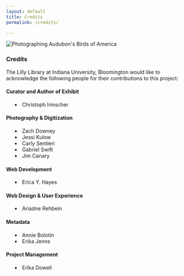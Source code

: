 ```yaml
---
layout: default
title: Credits
permalink: /credits/

---
```


<img class="acknowledgements" src="http://eyhayes.com/audubon/img/LillyLibrary/Shooting-the-Audubon.jpg" alt="Photographing Audubon's Birds of America"/>

### Credits

The Lilly Library at Indiana University, Bloomington would like to acknowledge the following people for their contributions to this project:

<h4>Curator and Author of Exhibit</h4>
 <ul style="list-style-position: inside;">
  <li class="credits">Christoph Irmscher</li>
</ul>

<h4>Photography & Digitization</h4>
<ul style="list-style-position: inside;">
    <li class="credits">Zach Downey</li>
    <li class="credits">Jessi Kulow</li>
    <li class="credits">Carly Sentieri</li>
    <li class="credits">Gabriel Swift</li>
    <li class="credits">Jim Canary</li>
</ul>

<h4>Web Development</h4>
<ul style="list-style-position: inside;">
    <li class="credits">Erica Y. Hayes</li>
</ul>

<h4>Web Design & User Experience</h4>
<ul style="list-style-position: inside;">
    <li class="credits">Ariadne Rehbein</li>
</ul>

<h4>Metadata</h4>
<ul style="list-style-position: inside;">
    <li class="credits">Annie Bolotin</li>
    <li class="credits">Erika Jenns</li>
</ul>

<h4>Project Management</h4>
<ul style="list-style-position: inside;">
  <li class="credits">Erika Dowell</li>
</ul>
